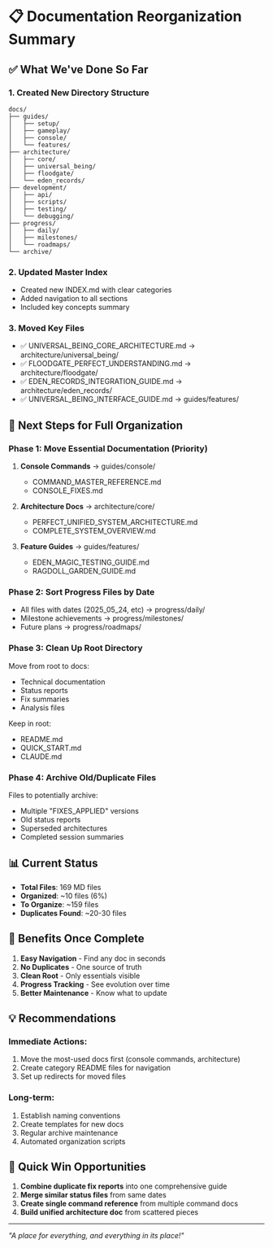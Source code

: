 # 📋 Documentation Reorganization Summary

## ✅ What We've Done So Far

### 1. Created New Directory Structure
```
docs/
├── guides/
│   ├── setup/
│   ├── gameplay/
│   ├── console/
│   └── features/
├── architecture/
│   ├── core/
│   ├── universal_being/
│   ├── floodgate/
│   └── eden_records/
├── development/
│   ├── api/
│   ├── scripts/
│   ├── testing/
│   └── debugging/
├── progress/
│   ├── daily/
│   ├── milestones/
│   └── roadmaps/
└── archive/
```

### 2. Updated Master Index
- Created new INDEX.md with clear categories
- Added navigation to all sections
- Included key concepts summary

### 3. Moved Key Files
- ✅ UNIVERSAL_BEING_CORE_ARCHITECTURE.md → architecture/universal_being/
- ✅ FLOODGATE_PERFECT_UNDERSTANDING.md → architecture/floodgate/
- ✅ EDEN_RECORDS_INTEGRATION_GUIDE.md → architecture/eden_records/
- ✅ UNIVERSAL_BEING_INTERFACE_GUIDE.md → guides/features/

## 🎯 Next Steps for Full Organization

### Phase 1: Move Essential Documentation (Priority)
1. **Console Commands** → guides/console/
   - COMMAND_MASTER_REFERENCE.md
   - CONSOLE_FIXES.md

2. **Architecture Docs** → architecture/core/
   - PERFECT_UNIFIED_SYSTEM_ARCHITECTURE.md
   - COMPLETE_SYSTEM_OVERVIEW.md

3. **Feature Guides** → guides/features/
   - EDEN_MAGIC_TESTING_GUIDE.md
   - RAGDOLL_GARDEN_GUIDE.md

### Phase 2: Sort Progress Files by Date
- All files with dates (2025_05_24, etc) → progress/daily/
- Milestone achievements → progress/milestones/
- Future plans → progress/roadmaps/

### Phase 3: Clean Up Root Directory
Move from root to docs:
- Technical documentation
- Status reports
- Fix summaries
- Analysis files

Keep in root:
- README.md
- QUICK_START.md
- CLAUDE.md

### Phase 4: Archive Old/Duplicate Files
Files to potentially archive:
- Multiple "FIXES_APPLIED" versions
- Old status reports
- Superseded architectures
- Completed session summaries

## 📊 Current Status

- **Total Files**: 169 MD files
- **Organized**: ~10 files (6%)
- **To Organize**: ~159 files
- **Duplicates Found**: ~20-30 files

## 🚀 Benefits Once Complete

1. **Easy Navigation** - Find any doc in seconds
2. **No Duplicates** - One source of truth
3. **Clean Root** - Only essentials visible
4. **Progress Tracking** - See evolution over time
5. **Better Maintenance** - Know what to update

## 💡 Recommendations

### Immediate Actions:
1. Move the most-used docs first (console commands, architecture)
2. Create category README files for navigation
3. Set up redirects for moved files

### Long-term:
1. Establish naming conventions
2. Create templates for new docs
3. Regular archive maintenance
4. Automated organization scripts

## 🎯 Quick Win Opportunities

1. **Combine duplicate fix reports** into one comprehensive guide
2. **Merge similar status files** from same dates
3. **Create single command reference** from multiple command docs
4. **Build unified architecture doc** from scattered pieces

---

*"A place for everything, and everything in its place!"*